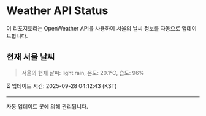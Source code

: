 
# Weather API Status

이 리포지토리는 OpenWeather API를 사용하여 서울의 날씨 정보를 자동으로 업데이트합니다.

## 현재 서울 날씨
> 서울의 현재 날씨: light rain, 온도: 20.1°C, 습도: 96%

⏳ 업데이트 시간: 2025-09-28 04:12:43 (KST)

---
자동 업데이트 봇에 의해 관리됩니다.
